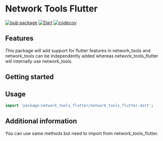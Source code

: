 # Network Tools Flutter

[![pub package](https://img.shields.io/pub/v/network_tools_flutter.svg)](https://pub.dev/packages/network_tools_flutter) [![Dart](https://github.com/osociety/network_tools_flutter/actions/workflows/flutter.yml/badge.svg)](https://github.com/osociety/network_tools_flutter/actions/workflows/flutter.yml) [![codecov](https://codecov.io/gh/osociety/network_tools_flutter/graph/badge.svg?token=X8UVO7RUA4)](https://codecov.io/gh/osociety/network_tools_flutter)

## Features

This package will add support for flutter features in network_tools and network_tools can be independently added whereas network_tools_flutter will internally use network_tools.

## Getting started

## Usage

```dart
import 'package:network_tools_flutter/network_tools_flutter.dart';
```

## Additional information

You can use same methods but need to import from network_tools_flutter.
